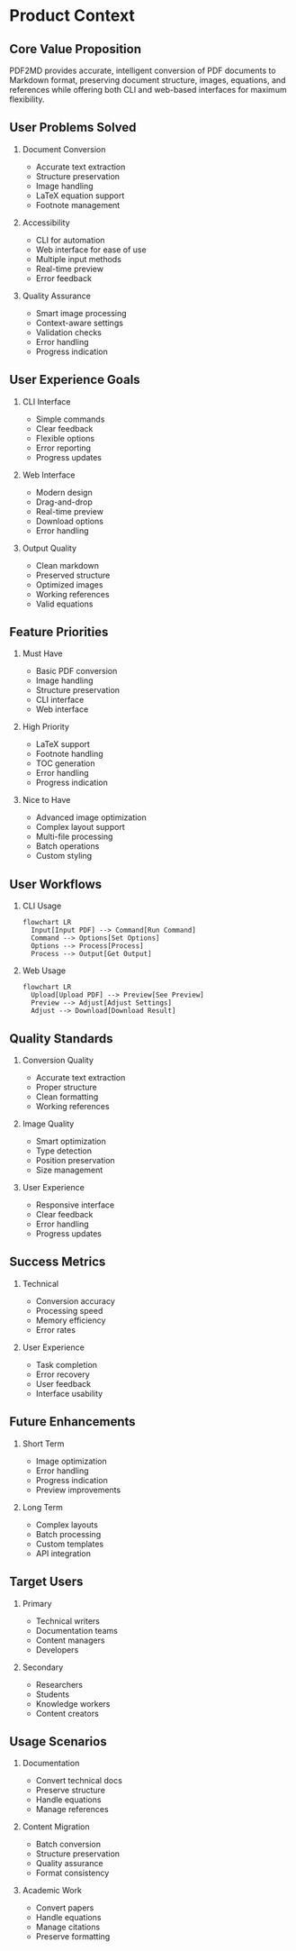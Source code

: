 # Product Context

## Core Value Proposition
PDF2MD provides accurate, intelligent conversion of PDF documents to Markdown format, preserving document structure, images, equations, and references while offering both CLI and web-based interfaces for maximum flexibility.

## User Problems Solved
1. Document Conversion
   - Accurate text extraction
   - Structure preservation
   - Image handling
   - LaTeX equation support
   - Footnote management

2. Accessibility
   - CLI for automation
   - Web interface for ease of use
   - Multiple input methods
   - Real-time preview
   - Error feedback

3. Quality Assurance
   - Smart image processing
   - Context-aware settings
   - Validation checks
   - Error handling
   - Progress indication

## User Experience Goals
1. CLI Interface
   - Simple commands
   - Clear feedback
   - Flexible options
   - Error reporting
   - Progress updates

2. Web Interface
   - Modern design
   - Drag-and-drop
   - Real-time preview
   - Download options
   - Error handling

3. Output Quality
   - Clean markdown
   - Preserved structure
   - Optimized images
   - Working references
   - Valid equations

## Feature Priorities
1. Must Have
   - Basic PDF conversion
   - Image handling
   - Structure preservation
   - CLI interface
   - Web interface

2. High Priority
   - LaTeX support
   - Footnote handling
   - TOC generation
   - Error handling
   - Progress indication

3. Nice to Have
   - Advanced image optimization
   - Complex layout support
   - Multi-file processing
   - Batch operations
   - Custom styling

## User Workflows
1. CLI Usage
   ```mermaid
   flowchart LR
     Input[Input PDF] --> Command[Run Command]
     Command --> Options[Set Options]
     Options --> Process[Process]
     Process --> Output[Get Output]
   ```

2. Web Usage
   ```mermaid
   flowchart LR
     Upload[Upload PDF] --> Preview[See Preview]
     Preview --> Adjust[Adjust Settings]
     Adjust --> Download[Download Result]
   ```

## Quality Standards
1. Conversion Quality
   - Accurate text extraction
   - Proper structure
   - Clean formatting
   - Working references

2. Image Quality
   - Smart optimization
   - Type detection
   - Position preservation
   - Size management

3. User Experience
   - Responsive interface
   - Clear feedback
   - Error handling
   - Progress updates

## Success Metrics
1. Technical
   - Conversion accuracy
   - Processing speed
   - Memory efficiency
   - Error rates

2. User Experience
   - Task completion
   - Error recovery
   - User feedback
   - Interface usability

## Future Enhancements
1. Short Term
   - Image optimization
   - Error handling
   - Progress indication
   - Preview improvements

2. Long Term
   - Complex layouts
   - Batch processing
   - Custom templates
   - API integration

## Target Users
1. Primary
   - Technical writers
   - Documentation teams
   - Content managers
   - Developers

2. Secondary
   - Researchers
   - Students
   - Knowledge workers
   - Content creators

## Usage Scenarios
1. Documentation
   - Convert technical docs
   - Preserve structure
   - Handle equations
   - Manage references

2. Content Migration
   - Batch conversion
   - Structure preservation
   - Quality assurance
   - Format consistency

3. Academic Work
   - Convert papers
   - Handle equations
   - Manage citations
   - Preserve formatting
